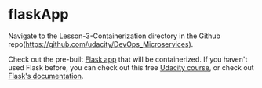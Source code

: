# flaskApp

Navigate to the Lesson-3-Containerization directory in the Github repo(https://github.com/udacity/DevOps_Microservices).

Check out the pre-built [Flask app](https://github.com/udacity/DevOps_Microservices/tree/master/Lesson-3-Containerization/flask_app) that will be containerized. If you haven't used Flask before, you can check out this free [Udacity course](https://www.udacity.com/course/full-stack-foundations--ud088), or check out [Flask's documentation](https://palletsprojects.com/p/flask/).
